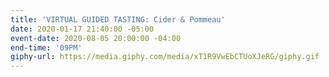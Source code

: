 ```yaml
---
title: 'VIRTUAL GUIDED TASTING: Cider & Pommeau'
date: 2020-01-17 21:40:00 -05:00
event-date: 2020-08-05 20:00:00 -04:00
end-time: '09PM'
giphy-url: https://media.giphy.com/media/xT1R9VwEbCTUoXJeRG/giphy.gif
---
```


